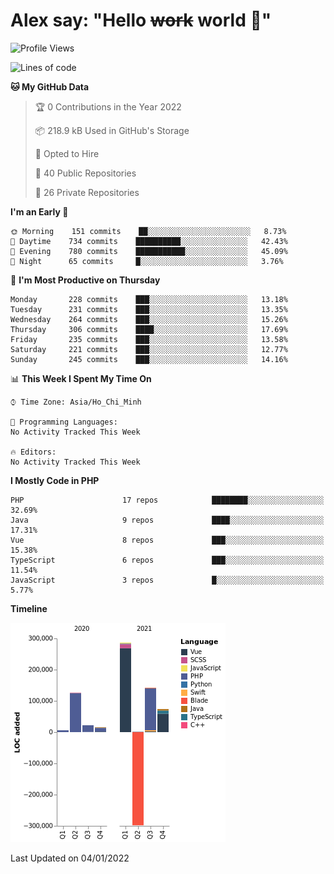 # Alex say: "Hello ~~work~~ world 🐾"

<!--START_SECTION:waka-->
![Profile Views](http://img.shields.io/badge/Profile%20Views-0-blue)

![Lines of code](https://img.shields.io/badge/From%20Hello%20World%20I%27ve%20Written-376%20Thousand%20lines%20of%20code-blue)

**🐱 My GitHub Data** 

> 🏆 0 Contributions in the Year 2022
 > 
> 📦 218.9 kB Used in GitHub's Storage 
 > 
> 💼 Opted to Hire
 > 
> 📜 40 Public Repositories 
 > 
> 🔑 26 Private Repositories  
 > 
**I'm an Early 🐤** 

```text
🌞 Morning    151 commits    ██░░░░░░░░░░░░░░░░░░░░░░░   8.73% 
🌆 Daytime    734 commits    ██████████░░░░░░░░░░░░░░░   42.43% 
🌃 Evening    780 commits    ███████████░░░░░░░░░░░░░░   45.09% 
🌙 Night      65 commits     █░░░░░░░░░░░░░░░░░░░░░░░░   3.76%

```
📅 **I'm Most Productive on Thursday** 

```text
Monday       228 commits    ███░░░░░░░░░░░░░░░░░░░░░░   13.18% 
Tuesday      231 commits    ███░░░░░░░░░░░░░░░░░░░░░░   13.35% 
Wednesday    264 commits    ███░░░░░░░░░░░░░░░░░░░░░░   15.26% 
Thursday     306 commits    ████░░░░░░░░░░░░░░░░░░░░░   17.69% 
Friday       235 commits    ███░░░░░░░░░░░░░░░░░░░░░░   13.58% 
Saturday     221 commits    ███░░░░░░░░░░░░░░░░░░░░░░   12.77% 
Sunday       245 commits    ███░░░░░░░░░░░░░░░░░░░░░░   14.16%

```


📊 **This Week I Spent My Time On** 

```text
⌚︎ Time Zone: Asia/Ho_Chi_Minh

💬 Programming Languages: 
No Activity Tracked This Week

🔥 Editors: 
No Activity Tracked This Week

```

**I Mostly Code in PHP** 

```text
PHP                      17 repos            ████████░░░░░░░░░░░░░░░░░   32.69% 
Java                     9 repos             ████░░░░░░░░░░░░░░░░░░░░░   17.31% 
Vue                      8 repos             ███░░░░░░░░░░░░░░░░░░░░░░   15.38% 
TypeScript               6 repos             ███░░░░░░░░░░░░░░░░░░░░░░   11.54% 
JavaScript               3 repos             █░░░░░░░░░░░░░░░░░░░░░░░░   5.77%

```


**Timeline**

![Chart not found](https://raw.githubusercontent.com/alexzvn/alexzvn/main/charts/bar_graph.png) 


 Last Updated on 04/01/2022
<!--END_SECTION:waka-->
